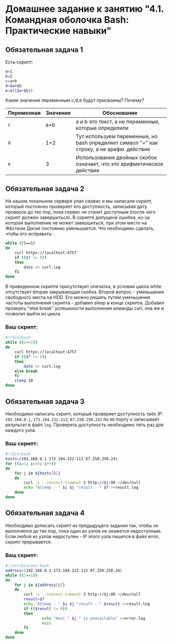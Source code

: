 # Домашнее задание к занятию "4.1. Командная оболочка Bash: Практические навыки"

## Обязательная задача 1

Есть скрипт:
```bash
a=1
b=2
c=a+b
d=$a+$b
e=$(($a+$b))
```

Какие значения переменным c,d,e будут присвоены? Почему?

| Переменная  | Значение | Обоснование |
| ------------- | ------------- | ------------- |
| `c`  | a+b  | a и b это текст, а не переменные, которые определили |
| `d`  | 1+2  | Тут используем переменные, но bash определяет символ "+" как строку, а не арифм. действие |
| `e`  | 3  | Использование двойных скобок означает, что это арифметическое действие |

## Обязательная задача 2
На нашем локальном сервере упал сервис и мы написали скрипт, который постоянно проверяет его доступность, записывая дату проверок до тех пор, пока сервис не станет доступным (после чего скрипт должен завершиться). В скрипте допущена ошибка, из-за которой выполнение не может завершиться, при этом место на Жёстком Диске постоянно уменьшается. Что необходимо сделать, чтобы его исправить:
```bash
while ((1==1)
do
	curl https://localhost:4757
	if (($? != 0))
	then
		date >> curl.log
	fi
done
```
В приведенном скрипте присутствует опечатка, в условии цикла while отсутствует вторая закрывающая 
скобка. Второй вопрос - уменьшение свободного места на HDD. Его можно решить путем уменьшения 
частоты  выполнения скрипта - добавил sleep в конце скрипта.
Добавил проверку "else break" успешкности выполнения команды curl, она же и позволит выйти из цикла.  
### Ваш скрипт:
```bash
#!/bin/bash
while ((1==1))
do
	curl https://localhost:4757
	if (($? != 0))
	then
		date >> curl.log
	else break
	fi
	sleep 10
done
```
## Обязательная задача 3
Необходимо написать скрипт, который проверяет доступность трёх IP: `192.168.0.1`, `173.194.222.113`, `87.250.250.242` по `80` порту и записывает результат в файл `log`. Проверять доступность необходимо пять раз для каждого узла.

### Ваш скрипт:
```bash
#!/bin/bash
hosts=(192.168.0.1 173.194.222.113 87.250.250.24)
for ((i=1; i<=5; i++))
do
    for j in ${hosts[@]}
    do
        curl -s --connect-timeout 3 http://$j:80 >/dev/null
        echo "Attemp - " $i $j "result - " $? >>result.log
    done
done
```
## Обязательная задача 4
Необходимо дописать скрипт из предыдущего задания так, чтобы он выполнялся до тех пор, пока один из узлов не окажется недоступным. Если любой из узлов недоступен - IP этого узла пишется в файл error, скрипт прерывается.

### Ваш скрипт:
```bash
#!/usr/bin/env bash
address=(192.168.0.1 173.194.222.113 87.250.250.24)
while ((1==1))
do
    for j in ${address[@]}
    do
        curl -s --connect-timeout 3 http://$j:80 >/dev/null
        result=$?
        echo "Attemp - " $i $j "result - " $result >>result.log
        if (($result != 0))
        then
                echo "Host " $j " is unavailable" >>error.log
                exit
        fi
    done
done
```
